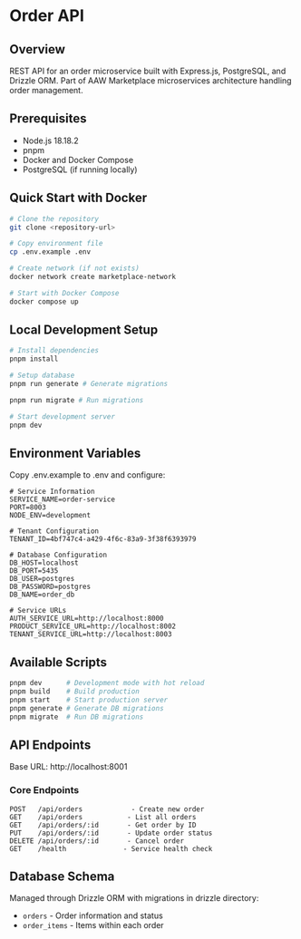 # Order API

## Overview

REST API for an order microservice built with Express.js, PostgreSQL, and Drizzle ORM. Part of AAW Marketplace microservices architecture handling order management.

## Prerequisites

- Node.js 18.18.2
- pnpm
- Docker and Docker Compose
- PostgreSQL (if running locally)

## Quick Start with Docker

```bash
# Clone the repository
git clone <repository-url>

# Copy environment file
cp .env.example .env

# Create network (if not exists)
docker network create marketplace-network

# Start with Docker Compose
docker compose up
```

## Local Development Setup

```bash
# Install dependencies
pnpm install

# Setup database
pnpm run generate # Generate migrations

pnpm run migrate # Run migrations

# Start development server
pnpm dev
```

## Environment Variables

Copy .env.example to .env and configure:

```plaintext
# Service Information
SERVICE_NAME=order-service
PORT=8003
NODE_ENV=development

# Tenant Configuration
TENANT_ID=4bf747c4-a429-4f6c-83a9-3f38f6393979

# Database Configuration
DB_HOST=localhost
DB_PORT=5435
DB_USER=postgres
DB_PASSWORD=postgres
DB_NAME=order_db

# Service URLs
AUTH_SERVICE_URL=http://localhost:8000
PRODUCT_SERVICE_URL=http://localhost:8002
TENANT_SERVICE_URL=http://localhost:8003
```

## Available Scripts

```bash
pnpm dev      # Development mode with hot reload
pnpm build    # Build production
pnpm start    # Start production server
pnpm generate # Generate DB migrations
pnpm migrate  # Run DB migrations
```

## API Endpoints

Base URL: http://localhost:8001

### Core Endpoints

```plaintext
POST   /api/orders            - Create new order
GET    /api/orders           - List all orders
GET    /api/orders/:id       - Get order by ID
PUT    /api/orders/:id       - Update order status
DELETE /api/orders/:id       - Cancel order
GET    /health              - Service health check
```

## Database Schema

Managed through Drizzle ORM with migrations in drizzle directory:

- `orders` - Order information and status
- `order_items` - Items within each order
